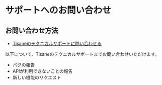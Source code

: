 ﻿# サポートへのお問い合わせ

## お問い合わせ方法

* <a href="https://tisane.ai/contact-us/#support" target="blank">Tisaneのテクニカルサポートに問い合わせる</a>

以下について、Tisaneのテクニカルサポートまでお問い合わせいただけます。

* バグの報告
* APIが利用できないことの報告
* 新しい機能のリクエスト
